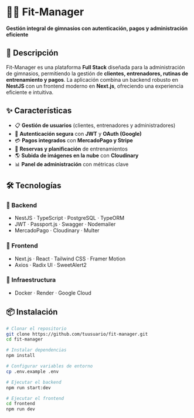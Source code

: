 # 🏋️‍♂️ Fit-Manager  
**Gestión integral de gimnasios con autenticación, pagos y administración eficiente**  

## 🚀 Descripción  
Fit-Manager es una plataforma **Full Stack** diseñada para la administración de gimnasios, permitiendo la gestión de **clientes, entrenadores, rutinas de entrenamiento y pagos**. La aplicación combina un backend robusto en **NestJS** con un frontend moderno en **Next.js**, ofreciendo una experiencia eficiente e intuitiva.  

## ✨ Características  
- 📋 **Gestión de usuarios** (clientes, entrenadores y administradores)  
- 🔐 **Autenticación segura** con **JWT** y **OAuth (Google)**  
- 💳 **Pagos integrados** con **MercadoPago y Stripe**  
- 📆 **Reservas y planificación** de entrenamientos  
- 🌎 **Subida de imágenes en la nube** con **Cloudinary**  
- 📊 **Panel de administración** con métricas clave  

## 🛠️ Tecnologías  

### 🔹 Backend  
- NestJS · TypeScript · PostgreSQL · TypeORM  
- JWT · Passport.js · Swagger · Nodemailer  
- MercadoPago · Cloudinary · Multer  

### 🔹 Frontend  
- Next.js · React · Tailwind CSS · Framer Motion  
- Axios · Radix UI · SweetAlert2  

### 🔹 Infraestructura  
- Docker · Render · Google Cloud  

## 📦 Instalación  

```bash
# Clonar el repositorio
git clone https://github.com/tuusuario/fit-manager.git
cd fit-manager

# Instalar dependencias
npm install

# Configurar variables de entorno
cp .env.example .env

# Ejecutar el backend
npm run start:dev

# Ejecutar el frontend
cd frontend
npm run dev

